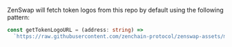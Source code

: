 ZenSwap will fetch token logos from this repo by default using the following pattern:

```ts
const getTokenLogoURL = (address: string) =>
  `https://raw.githubusercontent.com/zenchain-protocol/zenswap-assets/main/assets/${address}/logo.png`;
```
